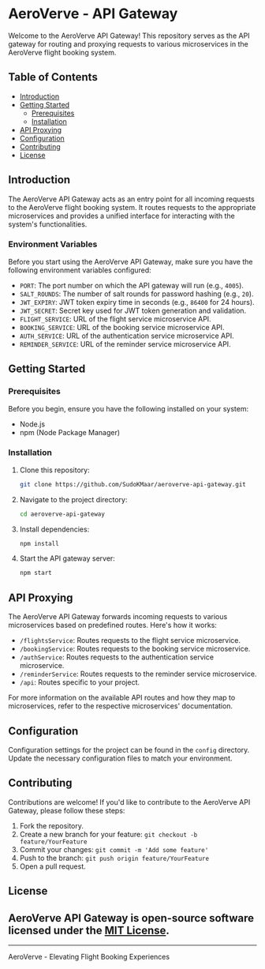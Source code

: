 # AeroVerve - API Gateway

Welcome to the AeroVerve API Gateway! This repository serves as the API gateway for routing and proxying requests to various microservices in the AeroVerve flight booking system.

## Table of Contents

- [Introduction](#introduction)
- [Getting Started](#getting-started)
  - [Prerequisites](#prerequisites)
  - [Installation](#installation)
- [API Proxying](#api-proxying)
- [Configuration](#configuration)
- [Contributing](#contributing)
- [License](#license)

## Introduction

The AeroVerve API Gateway acts as an entry point for all incoming requests to the AeroVerve flight booking system. It routes requests to the appropriate microservices and provides a unified interface for interacting with the system's functionalities.

### Environment Variables

Before you start using the AeroVerve API Gateway, make sure you have the following environment variables configured:

- `PORT`: The port number on which the API gateway will run (e.g., `4005`).
- `SALT_ROUNDS`: The number of salt rounds for password hashing (e.g., `20`).
- `JWT_EXPIRY`: JWT token expiry time in seconds (e.g., `86400` for 24 hours).
- `JWT_SECRET`: Secret key used for JWT token generation and validation.
- `FLIGHT_SERVICE`: URL of the flight service microservice API.
- `BOOKING_SERVICE`: URL of the booking service microservice API.
- `AUTH_SERVICE`: URL of the authentication service microservice API.
- `REMINDER_SERVICE`: URL of the reminder service microservice API.

## Getting Started

### Prerequisites

Before you begin, ensure you have the following installed on your system:

- Node.js
- npm (Node Package Manager)

### Installation

1. Clone this repository:

   ```sh
   git clone https://github.com/SudoKMaar/aeroverve-api-gateway.git
   ```

2. Navigate to the project directory:

   ```sh
   cd aeroverve-api-gateway
   ```

3. Install dependencies:

   ```sh
   npm install
   ```

4. Start the API gateway server:
   ```sh
   npm start
   ```

## API Proxying

The AeroVerve API Gateway forwards incoming requests to various microservices based on predefined routes. Here's how it works:

- `/flightsService`: Routes requests to the flight service microservice.
- `/bookingService`: Routes requests to the booking service microservice.
- `/authService`: Routes requests to the authentication service microservice.
- `/reminderService`: Routes requests to the reminder service microservice.
- `/api`: Routes specific to your project.

For more information on the available API routes and how they map to microservices, refer to the respective microservices' documentation.

## Configuration

Configuration settings for the project can be found in the `config` directory. Update the necessary configuration files to match your environment.

## Contributing

Contributions are welcome! If you'd like to contribute to the AeroVerve API Gateway, please follow these steps:

1. Fork the repository.
2. Create a new branch for your feature: `git checkout -b feature/YourFeature`
3. Commit your changes: `git commit -m 'Add some feature'`
4. Push to the branch: `git push origin feature/YourFeature`
5. Open a pull request.

## License

## AeroVerve API Gateway is open-source software licensed under the [MIT License](LICENSE).

---

AeroVerve - Elevating Flight Booking Experiences
